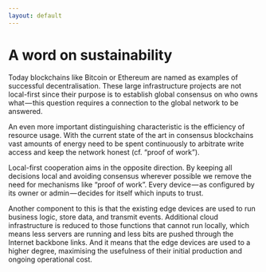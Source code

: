 ```yaml
---
layout: default
---
```


# A word on sustainability

Today blockchains like Bitcoin or Ethereum are named as examples of successful decentralisation.
These large infrastructure projects are not local-first since their purpose is to establish global consensus on who owns what — this question requires a connection to the global network to be answered.

An even more important distinguishing characteristic is the efficiency of resource usage.
With the current state of the art in consensus blockchains vast amounts of energy need to be spent continuously to arbitrate write access and keep the network honest (cf. “proof of work”).

Local-first cooperation aims in the opposite direction.
By keeping all decisions local and avoiding consensus wherever possible we remove the need for mechanisms like “proof of work”.
Every device — as configured by its owner or admin — decides for itself which inputs to trust.

Another component to this is that the existing edge devices are used to run business logic, store data, and transmit events.
Additional cloud infrastructure is reduced to those functions that cannot run locally, which means less servers are running and less bits are pushed through the Internet backbone links.
And it means that the edge devices are used to a higher degree, maximising the usefulness of their initial production and ongoing operational cost.
